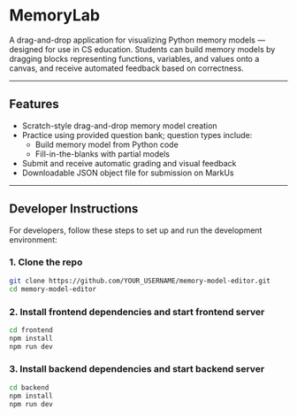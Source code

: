 # MemoryLab

A drag-and-drop application for visualizing Python memory models — designed for use in CS education. Students can build memory models by dragging blocks representing functions, variables, and values onto a canvas, and receive automated feedback based on correctness.

---

## Features

- Scratch-style drag-and-drop memory model creation
- Practice using provided question bank; question types include:
  - Build memory model from Python code
  - Fill-in-the-blanks with partial models
- Submit and receive automatic grading and visual feedback
- Downloadable JSON object file for submission on MarkUs

---

## Developer Instructions

For developers, follow these steps to set up and run the development environment:

### 1. Clone the repo

```bash
git clone https://github.com/YOUR_USERNAME/memory-model-editor.git
cd memory-model-editor
```

### 2. Install frontend dependencies and start frontend server

```bash
cd frontend
npm install
npm run dev
```

### 3. Install backend dependencies and start backend server

```bash
cd backend
npm install
npm run dev
```
